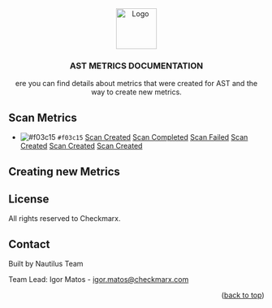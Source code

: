 <div align="center">
  <a>
    <img src="https://avatars.githubusercontent.com/u/15811295?s=200&v=4" alt="Logo" width="80" height="80">
  </a>

  <h3 align="center">AST METRICS DOCUMENTATION</h3>

  <p align="center">
    ere you can find details about metrics that were created for AST and the way to create new metrics.
      
  </p>
</div> 

<!-- ABOUT THE PROJECT -->
## Scan Metrics

 - ![#f03c15](https://via.placeholder.com/15/f03c15/f03c15.png) `#f03c15` <a href="https://github.com/CheckmarxDev/ast-metrics-documentation/blob/master/metrics/scan/scanCreated.md" target="_blank">Scan Created</a>
 <a href="https://github.com/CheckmarxDev/ast-metrics-documentation/blob/master/metrics/scan/scanCreated.md" target="_blank">Scan Completed</a>
 <a href="https://github.com/CheckmarxDev/ast-metrics-documentation/blob/master/metrics/scan/scanCreated.md" target="_blank">Scan Failed</a>
 <a href="https://github.com/CheckmarxDev/ast-metrics-documentation/blob/master/metrics/scan/scanCreated.md" target="_blank">Scan Created</a>
 <a href="https://github.com/CheckmarxDev/ast-metrics-documentation/blob/master/metrics/scan/scanCreated.md" target="_blank">Scan Created</a>
 <a href="https://github.com/CheckmarxDev/ast-metrics-documentation/blob/master/metrics/scan/scanCreated.md" target="_blank">Scan Created</a>
 
<!-- GETTING STARTED -->
## Creating new Metrics


<!-- LICENSE -->
## License

All rights reserved to Checkmarx.

<!-- CONTACT -->
## Contact
Built by Nautilus Team

Team Lead: 
Igor Matos - igor.matos@checkmarx.com

<p align="right">(<a href="#top">back to top</a>)</p>




